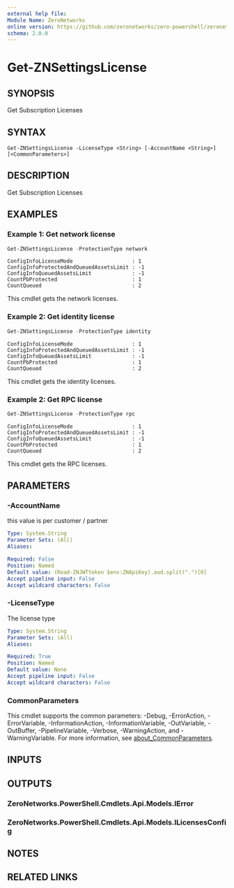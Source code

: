 ```yaml
---
external help file:
Module Name: ZeroNetworks
online version: https://github.com/zeronetworks/zero-powershell/zeronetworks/get-znsettingslicense
schema: 2.0.0
---
```


# Get-ZNSettingsLicense

## SYNOPSIS
Get Subscription Licenses

## SYNTAX

```
Get-ZNSettingsLicense -LicenseType <String> [-AccountName <String>] [<CommonParameters>]
```

## DESCRIPTION
Get Subscription Licenses

## EXAMPLES

### Example 1: Get network license
```powershell
Get-ZNSettingsLicense -ProtectionType network
```

```output
ConfigInfoLicenseMode                   : 1
ConfigInfoProtectedAndQueuedAssetsLimit : -1
ConfigInfoQueuedAssetsLimit             : -1
CountPbProtected                        : 1
CountQueued                             : 2
```

This cmdlet gets the network licenses.

### Example 2: Get identity license
```powershell
Get-ZNSettingsLicense -ProtectionType identity
```

```output
ConfigInfoLicenseMode                   : 1
ConfigInfoProtectedAndQueuedAssetsLimit : -1
ConfigInfoQueuedAssetsLimit             : -1
CountPbProtected                        : 1
CountQueued                             : 2
```

This cmdlet gets the identity licenses.

### Example 2: Get RPC license
```powershell
Get-ZNSettingsLicense -ProtectionType rpc
```

```output
ConfigInfoLicenseMode                   : 1
ConfigInfoProtectedAndQueuedAssetsLimit : -1
ConfigInfoQueuedAssetsLimit             : -1
CountPbProtected                        : 1
CountQueued                             : 2
```

This cmdlet gets the RPC licenses.

## PARAMETERS

### -AccountName
this value is per customer / partner

```yaml
Type: System.String
Parameter Sets: (All)
Aliases:

Required: False
Position: Named
Default value: (Read-ZNJWTtoken $env:ZNApiKey).aud.split(".")[0]
Accept pipeline input: False
Accept wildcard characters: False
```

### -LicenseType
The license type

```yaml
Type: System.String
Parameter Sets: (All)
Aliases:

Required: True
Position: Named
Default value: None
Accept pipeline input: False
Accept wildcard characters: False
```

### CommonParameters
This cmdlet supports the common parameters: -Debug, -ErrorAction, -ErrorVariable, -InformationAction, -InformationVariable, -OutVariable, -OutBuffer, -PipelineVariable, -Verbose, -WarningAction, and -WarningVariable. For more information, see [about_CommonParameters](http://go.microsoft.com/fwlink/?LinkID=113216).

## INPUTS

## OUTPUTS

### ZeroNetworks.PowerShell.Cmdlets.Api.Models.IError

### ZeroNetworks.PowerShell.Cmdlets.Api.Models.ILicensesConfig

## NOTES

## RELATED LINKS

